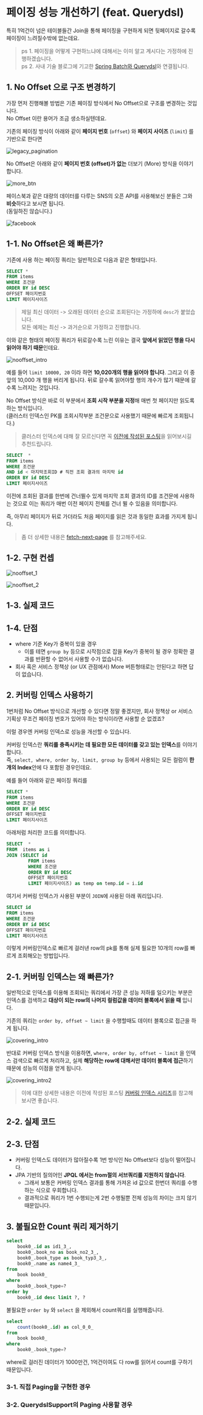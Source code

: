 # 페이징 성능 개선하기 (feat. Querydsl)



특히 1억건이 넘은 테이블들간 Join을 통해 페이징을 구현하게 되면 뒷페이지로 갈수록 페이징이 느려질수밖에 없는데요.  

> ps 1. 페이징을 어떻게 구현하느냐에 대해서는 이미 알고 계시다는 가정하에 진행하겠습니다.  
> ps 2. 사내 기술 블로그에 기고한 [Spring Batch와 Querydsl](https://woowabros.github.io/experience/2020/02/05/springbatch-querydsl.html)와 연결됩니다.



## 1. No Offset 으로 구조 변경하기

가장 먼저 진행해볼 방법은 기존 페이징 방식에서 No Offset으로 구조를 변경하는 것입니다.  
No Offset 이란 용어가 조금 생소하실텐데요.  

기존의 페이징 방식이 아래와 같이 **페이지 번호** (```offset```) 와 **페이지 사이즈** (```limit```) 를 기반으로 한다면

![legacy_pagination](./images/legacy_pagination.png)

No Offset은 아래와 같이 **페이지 번호 (offset)가 없는** 더보기 (More) 방식을 이야기 합니다.

![more_btn](./images/more_btn.png)

페이스북과 같은 대량의 데이터를 다루는 SNS의 오픈 API를 사용해보신 분들은 그와 **비슷**하다고 보시면 됩니다.  
(동일하진 않습니다.)

![facebook](./images/facebook.png)

## 1-1. No Offset은 왜 빠른가?

기존에 사용 하는 페이징 쿼리는 일반적으로 다음과 같은 형태입니다.

```sql
SELECT *
FROM items
WHERE 조건문
ORDER BY id DESC
OFFSET 페이지번호
LIMIT 페이지사이즈
```

> 제일 최신 데이터 -> 오래된 데이터 순으로 조회된다는 가정하에 ```desc```가 붙었습니다.  
> 모든 예제는 최신 -> 과거순으로 가정하고 진행합니다.

이와 같은 형태의 페이징 쿼리가 뒤로갈수록 느린 이유는 결국 **앞에서 읽었던 행을 다시 읽어야 하기 때문**인데요.

![nooffset_intro](./images/nooffset_intro.png)

예를 들어 ```limit 10000, 20``` 이라 하면 **10,020개의 행을 읽어야 합니다**.
그리고 이 중 앞의 10,000 개 행을 버리게 됩니다.
뒤로 갈수록 읽어야할 행의 개수가 많기 때문에 갈수록 느려지는 것입니다.

No Offset 방식은 바로 이 부분에서 **조회 시작 부분을 지정**해 매번 첫 페이지만 읽도록하는 방식입니다.  
(클러스터 인덱스인 PK를 조회시작부분 조건문으로 사용했기 때문에 빠르게 조회됩니다.)

> 클러스터 인덱스에 대해 잘 모르신다면 꼭 [이전에 작성된 포스팅](https://jojoldu.tistory.com/476)을 읽어보시길 추천드립니다.

```sql
SELECT  *
FROM items
WHERE 조건문 
AND id < 마지막조회ID # 직전 조회 결과의 마지막 id
ORDER BY id DESC
LIMIT 페이지사이즈
```

이전에 조회된 결과를 한번에 건너뛸수 있게 마지막 조회 결과의 ID를 조건문에 사용하는 것으로 이는 쿼리가 매번 이전 페이지 전체를 건너 뛸 수 있음을 의미합니다.

즉, 아무리 페이지가 뒤로 가더라도 처음 페이지를 읽은 것과 동일한 효과를 가지게 됩니다.

> 좀 더 상세한 내용은 [fetch-next-page](https://use-the-index-luke.com/sql/partial-results/fetch-next-page) 를 참고해주세요.


## 1-2. 구현 컨셉



![nooffset_1](./images/nooffset_1.png)

![nooffset_2](./images/nooffset_2.png)

## 1-3. 실제 코드

## 1-4. 단점

* where 기준 Key가 중복이 있을 경우
  * 이를 테면 ```group by``` 등으로 시작점으로 잡을 Key가 중복이 될 경우 정확한 결과를 반환할 수 없어서 사용할 수가 없습니다. 
* 회사 혹은 서비스 정책상 (or UX 관점에서) More 버튼형태로는 안된다고 하면 답이 없습니다.
  

## 2. 커버링 인덱스 사용하기

1번처럼 No Offset 방식으로 개선할 수 있다면 정말 좋겠지만, 회사 정책상 or 서비스 기획상 무조건 페이징 번호가 있어야 하는 방식이라면 사용할 순 없겠죠?  
  
이럴 경우엔 커버링 인덱스로 성능을 개선할 수 있습니다.  
  
커버링 인덱스란 **쿼리를 충족시키는 데 필요한 모든 데이터를 갖고 있는 인덱스**를 이야기합니다.  
즉, ```select, where, order by, limit, group by``` 등에서 사용되는 모든 컬럼이 **한개의 Index**안에 다 포함된 경우인데요.  
  
예를 들어 아래와 같은 페이징 쿼리를

```sql
SELECT *
FROM items
WHERE 조건문
ORDER BY id DESC
OFFSET 페이지번호
LIMIT 페이지사이즈
```

아래처럼 처리한 코드를 의미합니다.

```sql
SELECT  *
FROM  items as i
JOIN (SELECT id
        FROM items
        WHERE 조건문
        ORDER BY id DESC
        OFFSET 페이지번호
        LIMIT 페이지사이즈) as temp on temp.id = i.id
```

여기서 커버링 인덱스가 사용된 부분이 ```JOIN```에 사용된 아래 쿼리입니다.

```sql
SELECT id
FROM items
WHERE 조건문
ORDER BY id DESC
OFFSET 페이지번호
LIMIT 페이지사이즈
```

이렇게 커버링인덱스로 빠르게 걸러낸 row의 pk를 통해 실제 필요한 10개의 row를 빠르게 조회해오는 방법입니다.  
  

## 2-1. 커버링 인덱스는 왜 빠른가?

일반적으로 인덱스를 이용해 조회되는 쿼리에서 가장 큰 성능 저하를 일으키는 부분은 인덱스를 검색하고 **대상이 되는 row의 나머지 컬럼값을 데이터 블록에서 읽을 때** 입니다.  
  
기존의 쿼리는 ```order by, offset ~ limit``` 을 수행할때도 데이터 블록으로 접근을 하게 됩니다.

![covering_intro](./images/covering_intro.png)

반대로 커버링 인덱스 방식을 이용하면, ```where, order by, offset ~ limit``` 을 인덱스 검색으로 빠르게 처리하고, 실제 **해당하는 row에 대해서만 데이터 블록에 접근**하기 때문에 성능의 이점을 얻게 됩니다.

![covering_intro2](./images/covering_intro2.png)

> 이에 대한 상세한 내용은 이전에 작성된 포스팅 [커버링 인덱스 시리즈](https://jojoldu.tistory.com/476)를 참고해보시면 좋습니다.

## 2-2. 실제 코드

## 2-3. 단점

* 커버링 인덱스도 데이터가 많아질수록 1번 방식인 No Offset보다 성능이 떨어집니다.
* JPA 기반의 질의어인 **JPQL 에서는 from절의 서브쿼리를 지원하지 않습니다**.
  * 그래서 보통은 커버링 인덱스 결과를 통해 가져온 id 값으로 한번더 쿼리를 수행하는 식으로 우회합니다.
  * 결과적으로 쿼리가 1번 수행되는게 2번 수행될뿐 전체 성능의 차이는 크지 않기 때문입니다.

## 3. 불필요한 Count 쿼리 제거하기

```sql
select
    book0_.id as id1_3_,
    book0_.book_no as book_no2_3_,
    book0_.book_type as book_typ3_3_,
    book0_.name as name4_3_ 
from
    book book0_ 
where
    book0_.book_type=? 
order by
    book0_.id desc limit ?, ?
```

불필요한 ```order by``` 와 ```select``` 을 제외해서 count쿼리를 실행해줍니다.

```sql
select
    count(book0_.id) as col_0_0_ 
from
    book book0_ 
where
    book0_.book_type=?
```

where로 걸러진 데이터가 1000만건, 1억건이여도 다 row를 읽어서 count를 구하기 때문입니다.  

### 3-1. 직접 Paging을 구현한 경우

### 3-2. QuerydslSupport의 Paging 사용할 경우


